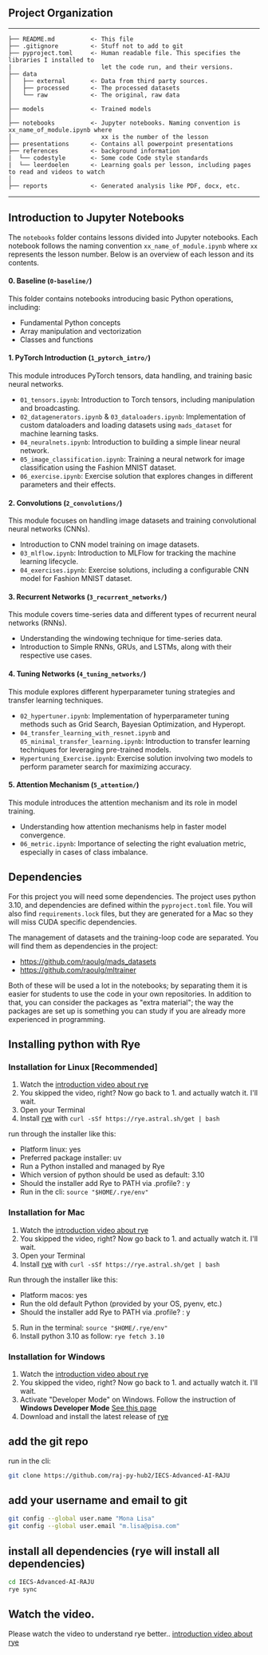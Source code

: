 
## Project Organization
------------

    ├── README.md          <- This file
    ├── .gitignore         <- Stuff not to add to git
    ├── pyproject.toml     <- Human readable file. This specifies the libraries I installed to
    |                         let the code run, and their versions.
    ├── data
    │   ├── external       <- Data from third party sources.
    │   ├── processed      <- The processed datasets
    │   └── raw            <- The original, raw data
    │
    ├── models             <- Trained models
    │
    ├── notebooks          <- Jupyter notebooks. Naming convention is xx_name_of_module.ipynb where
    │                         xx is the number of the lesson
    ├── presentations      <- Contains all powerpoint presentations
    ├── references         <- background information
    |  └── codestyle       <- Some code Code style standards
    |  └── leerdoelen      <- Learning goals per lesson, including pages to read and videos to watch
    │
    ├── reports            <- Generated analysis like PDF, docx, etc.


--------

## Introduction to Jupyter Notebooks

The `notebooks` folder contains lessons divided into Jupyter notebooks. Each notebook follows the naming convention `xx_name_of_module.ipynb` where `xx` represents the lesson number. Below is an overview of each lesson and its contents.

#### 0. Baseline (`0-baseline/`)
This folder contains notebooks introducing basic Python operations, including:
- Fundamental Python concepts
- Array manipulation and vectorization
- Classes and functions

#### 1. PyTorch Introduction (`1_pytorch_intro/`)
This module introduces PyTorch tensors, data handling, and training basic neural networks.

- `01_tensors.ipynb`: Introduction to Torch tensors, including manipulation and broadcasting.
- `02_datagenerators.ipynb` & `03_dataloaders.ipynb`: Implementation of custom dataloaders and loading datasets using `mads_dataset` for machine learning tasks.
- `04_neuralnets.ipynb`: Introduction to building a simple linear neural network.
- `05_image_classification.ipynb`: Training a neural network for image classification using the Fashion MNIST dataset.
- `06_exercise.ipynb`: Exercise solution that explores changes in different parameters and their effects.

#### 2. Convolutions (`2_convolutions/`)
This module focuses on handling image datasets and training convolutional neural networks (CNNs).

- Introduction to CNN model training on image datasets.
- `03_mlflow.ipynb`: Introduction to MLFlow for tracking the machine learning lifecycle.
- `04_exercises.ipynb`: Exercise solutions, including a configurable CNN model for Fashion MNIST dataset.

#### 3. Recurrent Networks (`3_recurrent_networks/`)
This module covers time-series data and different types of recurrent neural networks (RNNs).

- Understanding the windowing technique for time-series data.
- Introduction to Simple RNNs, GRUs, and LSTMs, along with their respective use cases.

#### 4. Tuning Networks (`4_tuning_networks/`)
This module explores different hyperparameter tuning strategies and transfer learning techniques.

- `02_hypertuner.ipynb`: Implementation of hyperparameter tuning methods such as Grid Search, Bayesian Optimization, and Hyperopt.
- `04_transfer_learning_with_resnet.ipynb` and `05_minimal_transfer_learning.ipynb`: Introduction to transfer learning techniques for leveraging pre-trained models.
- `Hypertuning_Exercise.ipynb`: Exercise solution involving two models to perform parameter search for maximizing accuracy.

#### 5. Attention Mechanism (`5_attention/`)
This module introduces the attention mechanism and its role in model training.

- Understanding how attention mechanisms help in faster model convergence.
- `06_metric.ipynb`: Importance of selecting the right evaluation metric, especially in cases of class imbalance.


## Dependencies 
For this project you will need some dependencies.
The project uses python 3.10, and dependencies are defined within the `pyproject.toml` file. You will also find `requirements.lock` files, but they are generated for a Mac so they will miss CUDA specific dependencies.

The management of datasets and the training-loop code are separated. You will find them as dependencies in the project:
- https://github.com/raoulg/mads_datasets
- https://github.com/raoulg/mltrainer

Both of these will be used a lot in the notebooks; by separating them it is easier for students to use the code in your own repositories.
In addition to that, you can consider the packages as "extra material"; the way the packages are set up is something you can study if you are already more experienced in programming.

## Installing python with Rye

### Installation for Linux [Recommended]
1. Watch the [introduction video about rye](https://rye.astral.sh/guide/)
2. You skipped the video, right? Now go back to 1. and actually watch it. I'll wait.
3. Open your Terminal
4. Install [rye](https://rye.astral.sh/) with `curl -sSf https://rye.astral.sh/get | bash`

run through the installer like this:
- Platform linux: yes
- Preferred package installer: uv
- Run a Python installed and managed by Rye
- Which version of python should be used as default: 3.10
- Should the installer add Rye to PATH via .profile? : y
- Run in the cli: `source "$HOME/.rye/env"`

### Installation for Mac
1. Watch the [introduction video about rye](https://rye.astral.sh/guide/)
2. You skipped the video, right? Now go back to 1. and actually watch it. I'll wait.
3. Open your Terminal
4. Install [rye](https://rye.astral.sh/) with `curl -sSf https://rye.astral.sh/get | bash`

Run through the installer like this:
- Platform macos: yes
- Run the old default Python (provided by your OS, pyenv, etc.)
- Should the installer add Rye to PATH via .profile? : y

5. Run in the terminal: `source "$HOME/.rye/env"`
6. Install python 3.10 as follow: `rye fetch 3.10`


### Installation for Windows

1. Watch the [introduction video about rye](https://rye.astral.sh/guide/)
2. You skipped the video, right? Now go back to 1. and actually watch it. I'll wait.
3. Activate "Developer Mode" on Windows. Follow the instruction of **Windows Developer Mode** [See this page](https://rye.astral.sh/guide/faq/#windows-developer-mode)
4. Download and install the latest release of [rye](https://rye.astral.sh/) 


## add the git repo
run in the cli:

```bash
git clone https://github.com/raj-py-hub2/IECS-Advanced-AI-RAJU
```

## add your username and email to git
```bash
git config --global user.name "Mona Lisa"
git config --global user.email "m.lisa@pisa.com"
```

## install all dependencies (rye will install all dependencies)
```bash
cd IECS-Advanced-AI-RAJU
rye sync
```

## Watch the video.

Please watch the video to understand rye better.. [introduction video about rye](https://rye.astral.sh/guide/)
